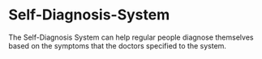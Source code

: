 # Self-Diagnosis-System
The Self-Diagnosis System can help regular people diagnose themselves based on the symptoms that the doctors specified to the system.
